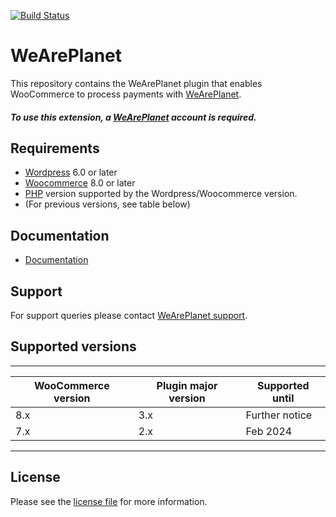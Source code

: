 [![Build Status](https://travis-ci.org/weareplanet/woocommerce.svg?branch=master)](https://travis-ci.org/weareplanet/woocommerce)



# WeArePlanet
This repository contains the WeArePlanet plugin that enables WooCommerce to process payments with [WeArePlanet](https://www.weareplanet.com/).

##### To use this extension, a [WeArePlanet](https://www.weareplanet.com/contact/sales)  account is required.

## Requirements

* [Wordpress](https://wordpress.org/) 6.0 or later
* [Woocommerce](https://woocommerce.com/) 8.0 or later
* [PHP](http://php.net/) version supported by the Wordpress/Woocommerce version.
* (For previous versions, see table below)

## Documentation

* [Documentation](https://plugin-documentation.weareplanet.com/weareplanet/woocommerce/3.0.0-rc1/docs/en/documentation.html)

## Support

For support queries please contact [WeArePlanet support](mailto:support@datatrans.ch?subject=Support%20on%20WooCommerce%20-%20Topic%3A).

## Supported versions

____________________________________________________________________________
| WooCommerce version    | Plugin major version   | Supported until        |
|------------------------|------------------------|------------------------|
| 8.x                    | 3.x                    | Further notice         |
| 7.x                    | 2.x                    | Feb 2024               |
----------------------------------------------------------------------------

## License

Please see the [license file](https://github.com/weareplanet/woocommerce/blob/3.0.0-rc1/LICENSE) for more information.